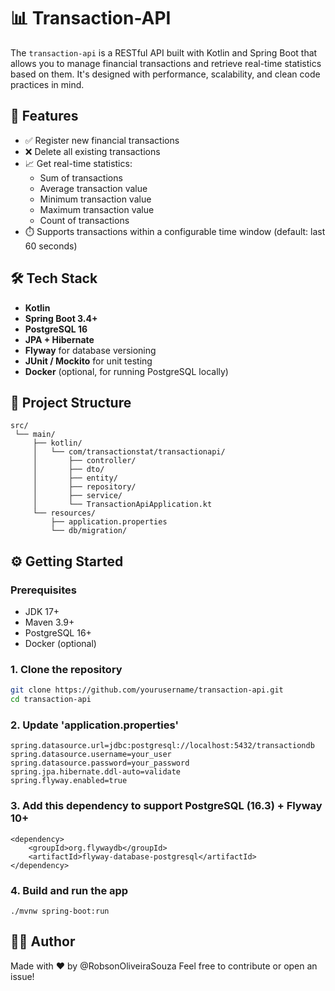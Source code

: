 # 📊 Transaction-API

The `transaction-api` is a RESTful API built with Kotlin and Spring Boot that allows you to manage financial transactions and retrieve real-time statistics based on them. It's designed with performance, scalability, and clean code practices in mind.

## 🚀 Features

- ✅ Register new financial transactions
- ❌ Delete all existing transactions
- 📈 Get real-time statistics:
    - Sum of transactions
    - Average transaction value
    - Minimum transaction value
    - Maximum transaction value
    - Count of transactions
- ⏱️ Supports transactions within a configurable time window (default: last 60 seconds)

## 🛠 Tech Stack

- **Kotlin**
- **Spring Boot 3.4+**
- **PostgreSQL 16**
- **JPA + Hibernate**
- **Flyway** for database versioning
- **JUnit / Mockito** for unit testing
- **Docker** (optional, for running PostgreSQL locally)

## 📂 Project Structure

```text
src/
 └── main/
     ├── kotlin/
     │   └── com/transactionstat/transactionapi/
     │       ├── controller/
     │       ├── dto/
     │       ├── entity/
     │       ├── repository/
     │       ├── service/
     │       └── TransactionApiApplication.kt
     └── resources/
         ├── application.properties
         └── db/migration/
 ```

## ⚙️ Getting Started

### Prerequisites

- JDK 17+
- Maven 3.9+
- PostgreSQL 16+
- Docker (optional)

### 1. Clone the repository

```bash
git clone https://github.com/yourusername/transaction-api.git
cd transaction-api
```

### 2. Update 'application.properties'

```
spring.datasource.url=jdbc:postgresql://localhost:5432/transactiondb
spring.datasource.username=your_user
spring.datasource.password=your_password
spring.jpa.hibernate.ddl-auto=validate
spring.flyway.enabled=true
```

### 3. Add this dependency to support PostgreSQL (16.3) + Flyway 10+

```
<dependency>
    <groupId>org.flywaydb</groupId>
    <artifactId>flyway-database-postgresql</artifactId>
</dependency>
```

### 4. Build and run the app

```
./mvnw spring-boot:run
```

## 👨‍💻 Author

Made with ❤️ by @RobsonOliveiraSouza
Feel free to contribute or open an issue!